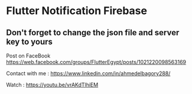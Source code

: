 # Flutter Notification Firebase

## Don't forget to change the json file and server key to yours

Post on FaceBook https://web.facebook.com/groups/FlutterEgypt/posts/1021220098563169

Contact with me : https://www.linkedin.com/in/ahmedelbagory288/

Watch : https://youtu.be/vrAKdTlhiEM
